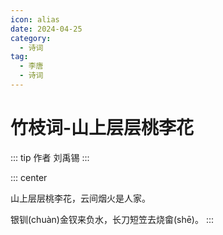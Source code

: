 ```yaml
---
icon: alias
date: 2024-04-25
category:
  - 诗词
tag:
  - 李唐
  - 诗词
---
```


# 竹枝词-山上层层桃李花

<!-- more -->

::: tip 作者
刘禹锡
:::


::: center

山上层层桃李花，云间烟火是人家。

银钏(chuàn)金钗来负水，长刀短笠去烧畲(shē)。
:::